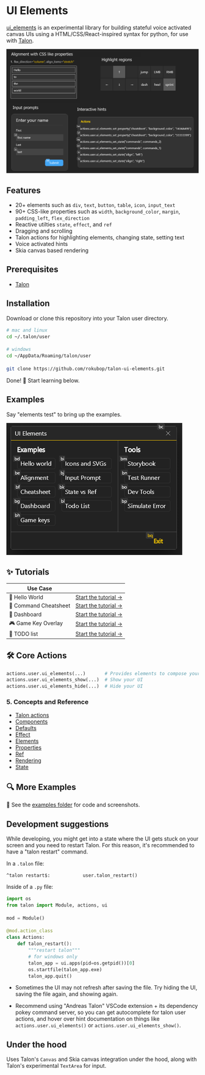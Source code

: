 # UI Elements

[ui_elements](.) is an experimental library for building stateful voice activated canvas UIs using a HTML/CSS/React-inspired syntax for python, for use with [Talon](https://talonvoice.com/).

![ui_elements](./examples/ui_elements_preview.png)

## Features
- 20+ elements such as `div`, `text`, `button`, `table`, `icon`, `input_text`
- 90+ CSS-like properties such as `width`, `background_color`, `margin`, `padding_left`, `flex_direction`
- Reactive utilties `state`, `effect`, and `ref`
- Dragging and scrolling
- Talon actions for highlighting elements, changing state, setting text
- Voice activated hints
- Skia canvas based rendering

## Prerequisites
- [Talon](https://talonvoice.com/)

## Installation
Download or clone this repository into your Talon user directory.

```sh
# mac and linux
cd ~/.talon/user

# windows
cd ~/AppData/Roaming/talon/user

git clone https://github.com/rokubop/talon-ui-elements.git
```

Done! 🎉 Start learning below.

## Examples

Say "elements test" to bring up the examples.

![examples](./examples/examples_preview.png)

## ✨ Tutorials

| Use Case |  |
|----------|---|
| 👋 Hello World | [Start the tutorial →](docs/tutorials/hello_world.md) |
| 📜 Command Cheatsheet | [Start the tutorial →](docs/tutorials/cheatsheet.md) |
| 🧭 Dashboard | [Start the tutorial →](docs/tutorials/dashboard.md) |
| 🎮 Game Key Overlay | [Start the tutorial →](docs/tutorials/game_key_overlay.md) |
| 📝 TODO list | [Start the tutorial →](docs/tutorials/todo_list.md) |

## 🛠️ Core Actions

```python
actions.user.ui_elements(...)       # Provides elements to compose your UI
actions.user.ui_elements_show(...)  # Show your UI
actions.user.ui_elements_hide(...)  # Hide your UI
```

### 5. Concepts and Reference
- [Talon actions](docs/concepts/actions.md)
- [Components](docs/concepts/components.md)
- [Defaults](docs/concepts/defaults.md)
- [Effect](docs/concepts/effect.md)
- [Elements](docs/concepts/elements.md)
- [Properties](docs/concepts/properties.md)
- [Ref](docs/concepts/ref.md)
- [Rendering](docs/concepts/rendering.md)
- [State](docs/concepts/state.md)

## 🔍 More Examples

📂 See the [examples folder](./examples) for code and screenshots.

## Development suggestions
While developing, you might get into a state where the UI gets stuck on your screen and you need to restart Talon. For this reason, it's recommended to have a "talon restart" command.

In a `.talon` file:
```
^talon restart$:            user.talon_restart()
```

Inside of a `.py` file:
```py
import os
from talon import Module, actions, ui

mod = Module()

@mod.action_class
class Actions:
    def talon_restart():
        """restart talon"""
        # for windows only
        talon_app = ui.apps(pid=os.getpid())[0]
        os.startfile(talon_app.exe)
        talon_app.quit()
```

- Sometimes the UI may not refresh after saving the file. Try hiding the UI, saving the file again, and showing again.

- Recommend using "Andreas Talon" VSCode extension + its dependency pokey command server, so you can get autocomplete for talon user actions, and hover over hint documentation on things like `actions.user.ui_elements()` or `actions.user.ui_elements_show()`.

## Under the hood
Uses Talon's `Canvas` and Skia canvas integration under the hood, along with Talon's experimental `TextArea` for input.